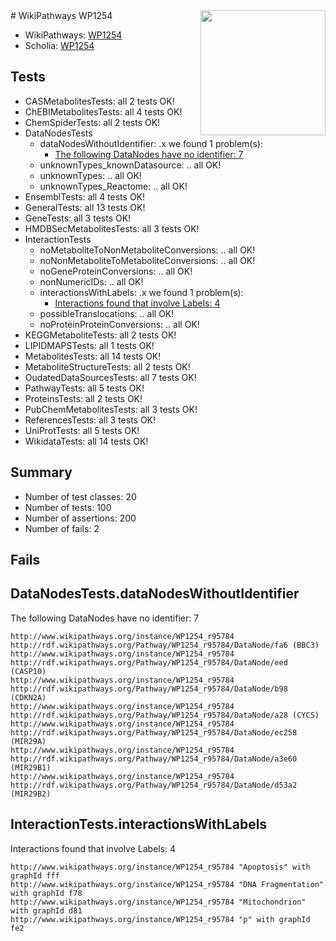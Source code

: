 <img style="float: right; width: 200px" src="https://upload.wikimedia.org/wikipedia/commons/thumb/8/83/Wplogo_with_text_500.png/640px-Wplogo_with_text_500.png" />
# WikiPathways WP1254

* WikiPathways: [WP1254](https://identifiers.org/wikipathways:WP1254)
* Scholia: [WP1254](https://scholia.toolforge.org/wikipathways/WP1254)
## Tests
* CASMetabolitesTests: all 2 tests OK!
* ChEBIMetabolitesTests: all 4 tests OK!
* ChemSpiderTests: all 2 tests OK!
* DataNodesTests
    * dataNodesWithoutIdentifier: .x we found 1 problem(s):
        * [The following DataNodes have no identifier: 7](#d2d32fa6)
    * unknownTypes_knownDatasource: .. all OK!
    * unknownTypes: .. all OK!
    * unknownTypes_Reactome: .. all OK!
* EnsemblTests: all 4 tests OK!
* GeneralTests: all 13 tests OK!
* GeneTests: all 3 tests OK!
* HMDBSecMetabolitesTests: all 3 tests OK!
* InteractionTests
    * noMetaboliteToNonMetaboliteConversions: .. all OK!
    * noNonMetaboliteToMetaboliteConversions: .. all OK!
    * noGeneProteinConversions: .. all OK!
    * nonNumericIDs: .. all OK!
    * interactionsWithLabels: .x we found 1 problem(s):
        * [Interactions found that involve Labels: 4](#630d267b)
    * possibleTranslocations: .. all OK!
    * noProteinProteinConversions: .. all OK!
* KEGGMetaboliteTests: all 2 tests OK!
* LIPIDMAPSTests: all 1 tests OK!
* MetabolitesTests: all 14 tests OK!
* MetaboliteStructureTests: all 2 tests OK!
* OudatedDataSourcesTests: all 7 tests OK!
* PathwayTests: all 5 tests OK!
* ProteinsTests: all 2 tests OK!
* PubChemMetabolitesTests: all 3 tests OK!
* ReferencesTests: all 3 tests OK!
* UniProtTests: all 5 tests OK!
* WikidataTests: all 14 tests OK!


## Summary

* Number of test classes: 20
* Number of tests: 100
* Number of assertions: 200
* Number of fails: 2

## Fails

<a name="d2d32fa6" />

## DataNodesTests.dataNodesWithoutIdentifier

The following DataNodes have no identifier: 7
```
http://www.wikipathways.org/instance/WP1254_r95784 http://rdf.wikipathways.org/Pathway/WP1254_r95784/DataNode/fa6 (BBC3)
http://www.wikipathways.org/instance/WP1254_r95784 http://rdf.wikipathways.org/Pathway/WP1254_r95784/DataNode/eed (CASP10)
http://www.wikipathways.org/instance/WP1254_r95784 http://rdf.wikipathways.org/Pathway/WP1254_r95784/DataNode/b98 (CDKN2A)
http://www.wikipathways.org/instance/WP1254_r95784 http://rdf.wikipathways.org/Pathway/WP1254_r95784/DataNode/a28 (CYCS)
http://www.wikipathways.org/instance/WP1254_r95784 http://rdf.wikipathways.org/Pathway/WP1254_r95784/DataNode/ec258 (MIR29A)
http://www.wikipathways.org/instance/WP1254_r95784 http://rdf.wikipathways.org/Pathway/WP1254_r95784/DataNode/a3e60 (MIR29B1)
http://www.wikipathways.org/instance/WP1254_r95784 http://rdf.wikipathways.org/Pathway/WP1254_r95784/DataNode/d53a2 (MIR29B2)
```

<a name="630d267b" />

## InteractionTests.interactionsWithLabels

Interactions found that involve Labels: 4
```
http://www.wikipathways.org/instance/WP1254_r95784 "Apoptosis" with graphId fff
http://www.wikipathways.org/instance/WP1254_r95784 "DNA Fragmentation" with graphId f78
http://www.wikipathways.org/instance/WP1254_r95784 "Mitochondrion" with graphId d81
http://www.wikipathways.org/instance/WP1254_r95784 "p" with graphId fe2
```


